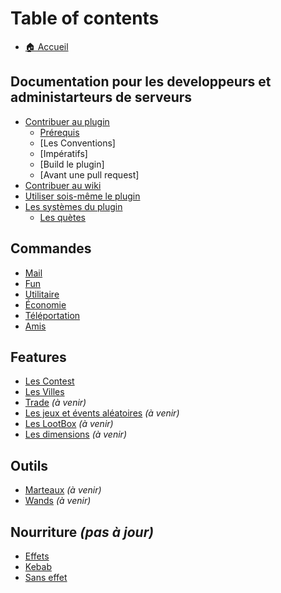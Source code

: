 # Table of contents

* [🏠 Accueil](README.md)

## Documentation pour les developpeurs et administarteurs de serveurs

* [Contribuer au plugin](developers/contribute/contribute.md)
  * [Prérequis](developers/contribute/prerequisits.md)
  * [Les Conventions]
  * [Impératifs]
  * [Build le plugin]
  * [Avant une pull request]
* [Contribuer au wiki](developers/wiki.md)
* [Utiliser sois-même le plugin](developers/installing.md)
* [Les systèmes du plugin](developers/systems/systems.md)
  * [Les quètes](developers/systems/quests.md)

## Commandes

* [Mail](commandes/mail.md)
* [Fun](commandes/fun.md)
* [Utilitaire](commandes/utilitaire.md)
* [Économie](commandes/economie.md)
* [Téléportation](commandes/teleportation.md)
* [Amis](commandes/amis.md)

## Features

* [Les Contest](features/contest.md)
* [Les Villes](features/cities.md)
* [Trade](features/trade.md) *(à venir)*
* [Les jeux et évents aléatoires](features/random-events.md) *(à venir)*
* [Les LootBox](features/lootboxes.md) *(à venir)*
* [Les dimensions](features/dimensions.md) *(à venir)*

## Outils

* [Marteaux](outils/marteaux.md) *(à venir)*
* [Wands](outils/wands.md) *(à venir)*

## Nourriture *(pas à jour)*

* [Effets](nourriture/nourriture.md)
* [Kebab](nourriture/kebab.md)
* [Sans effet](nourriture/sans-effet.md)
